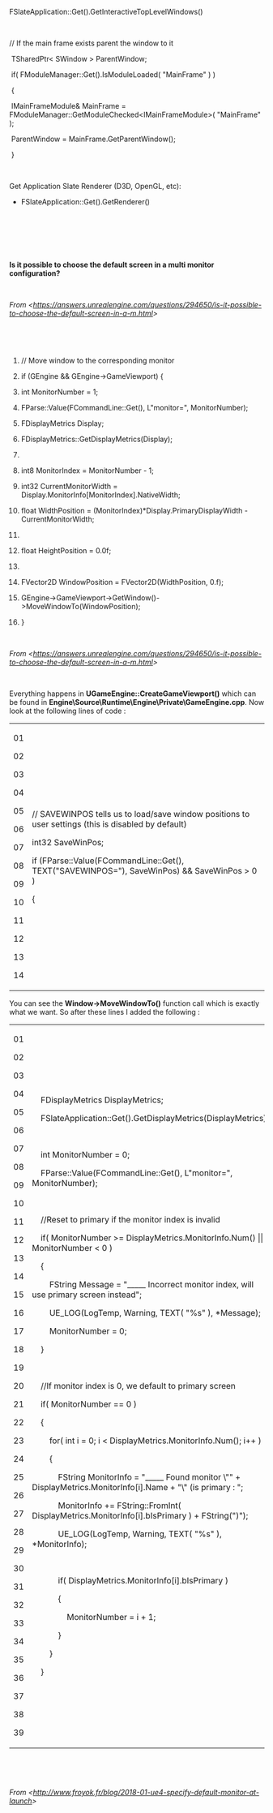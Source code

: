 FSlateApplication::Get().GetInteractiveTopLevelWindows()

 

// If the main frame exists parent the window to it

​	TSharedPtr&lt; SWindow &gt; ParentWindow;

​	if( FModuleManager::Get().IsModuleLoaded( "MainFrame" ) )

​	{

​	IMainFrameModule& MainFrame = FModuleManager::GetModuleChecked&lt;IMainFrameModule&gt;( "MainFrame" );

​	ParentWindow = MainFrame.GetParentWindow();

​	}

 

Get Application Slate Renderer (D3D, OpenGL, etc):

-   FSlateApplication::Get().GetRenderer()

 

 

 

**Is it possible to choose the default screen in a multi monitor configuration?**

 

*From &lt;<https://answers.unrealengine.com/questions/294650/is-it-possible-to-choose-the-default-screen-in-a-m.html>&gt;*

 

 

1.  // Move window to the corresponding monitor

2.  if (GEngine && GEngine-&gt;GameViewport) {

3.  int MonitorNumber = 1;

4.  FParse::Value(FCommandLine::Get(), L"monitor=", MonitorNumber);

5.  FDisplayMetrics Display;

6.  FDisplayMetrics::GetDisplayMetrics(Display);

7.   

8.  int8 MonitorIndex = MonitorNumber - 1;

9.  int32 CurrentMonitorWidth = Display.MonitorInfo\[MonitorIndex\].NativeWidth;

10. float WidthPosition = (MonitorIndex)\*Display.PrimaryDisplayWidth - CurrentMonitorWidth;

11.  

12. float HeightPosition = 0.0f;

13.  

14. FVector2D WindowPosition = FVector2D(WidthPosition, 0.f);

15. GEngine-&gt;GameViewport-&gt;GetWindow()-&gt;MoveWindowTo(WindowPosition);

16. }

 

*From &lt;<https://answers.unrealengine.com/questions/294650/is-it-possible-to-choose-the-default-screen-in-a-m.html>&gt;*

 

Everything happens in **UGameEngine::CreateGameViewport()** which can be found in **Engine\\Source\\Runtime\\Engine\\Private\\GameEngine.cpp**. Now look at the following lines of code :

<table><tbody><tr class="odd"><td><p>01</p><p>02</p><p>03</p><p>04</p><p>05</p><p>06</p><p>07</p><p>08</p><p>09</p><p>10</p><p>11</p><p>12</p><p>13</p><p>14</p></td><td><p>// SAVEWINPOS tells us to load/save window positions to user settings (this is disabled by default)</p><p>int32 SaveWinPos;</p><p>if (FParse::Value(FCommandLine::Get(), TEXT("SAVEWINPOS="), SaveWinPos) &amp;&amp; SaveWinPos &gt; 0 )</p><p>{</p></td></tr></tbody></table>

You can see the **Window-&gt;MoveWindowTo()** function call which is exactly what we want. So after these lines I added the following :

<table><tbody><tr class="odd"><td><p>01</p><p>02</p><p>03</p><p>04</p><p>05</p><p>06</p><p>07</p><p>08</p><p>09</p><p>10</p><p>11</p><p>12</p><p>13</p><p>14</p><p>15</p><p>16</p><p>17</p><p>18</p><p>19</p><p>20</p><p>21</p><p>22</p><p>23</p><p>24</p><p>25</p><p>26</p><p>27</p><p>28</p><p>29</p><p>30</p><p>31</p><p>32</p><p>33</p><p>34</p><p>35</p><p>36</p><p>37</p><p>38</p><p>39</p></td><td><p>    FDisplayMetrics DisplayMetrics;</p><p>    FSlateApplication::Get().GetDisplayMetrics(DisplayMetrics);</p><p> </p><p>    int MonitorNumber = 0;</p><p>    FParse::Value(FCommandLine::Get(), L"monitor=", MonitorNumber);</p><p> </p><p>    //Reset to primary if the monitor index is invalid</p><p>    if( MonitorNumber &gt;= DisplayMetrics.MonitorInfo.Num() || MonitorNumber &lt; 0 )</p><p>    {</p><p>        FString Message = "_____ Incorrect monitor index, will use primary screen instead";</p><p>        UE_LOG(LogTemp, Warning, TEXT( "%s" ), *Message);</p><p>        MonitorNumber = 0;</p><p>    }</p><p> </p><p>    //If monitor index is 0, we default to primary screen</p><p>    if( MonitorNumber == 0 )</p><p>    {</p><p>        for( int i = 0; i &lt; DisplayMetrics.MonitorInfo.Num(); i++ )</p><p>        {</p><p>            FString MonitorInfo = "_____ Found monitor \"" + DisplayMetrics.MonitorInfo[i].Name + "\" (is primary : ";</p><p>            MonitorInfo += FString::FromInt( DisplayMetrics.MonitorInfo[i].bIsPrimary ) + FString(")");</p><p>            UE_LOG(LogTemp, Warning, TEXT( "%s" ), *MonitorInfo);</p><p> </p><p>            if( DisplayMetrics.MonitorInfo[i].bIsPrimary )</p><p>            {</p><p>                MonitorNumber = i + 1;</p><p>            }</p><p>        }</p><p>    }</p></td></tr></tbody></table>

 

 

*From &lt;<http://www.froyok.fr/blog/2018-01-ue4-specify-default-monitor-at-launch>&gt;*
